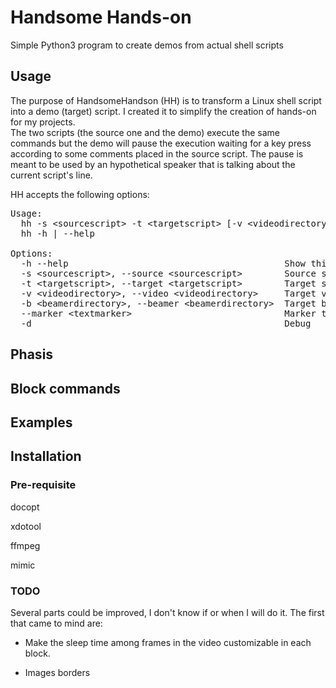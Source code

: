 # Handsome Hands-on

Simple Python3 program to create demos from actual shell scripts

## Usage

The purpose of HandsomeHandson (HH) is to transform a Linux shell script into a demo (target) script. I created it to simplify the creation of hands-on for my projects.  
The two scripts (the source one and the demo) execute the same commands but the demo will pause the execution waiting for a key press according to some comments placed in the source script.  The pause is meant to be used by an hypothetical speaker that is talking about the current script's line.  

HH accepts the following options:

<pre>
Usage:
  hh -s &lt;sourcescript&gt; -t &lt;targetscript&gt; [-v &lt;videodirectory &gt;] [-b &lt;beamerdirectory &gt;] [--marker &lt;textmarker&gt;] [-d]
  hh -h | --help

Options:
  -h --help                                         Show this screen.
  -s &lt;sourcescript&gt;, --source &lt;sourcescript&gt;        Source script
  -t &lt;targetscript&gt;, --target &lt;targetscript&gt;        Target script
  -v &lt;videodirectory&gt;, --video &lt;videodirectory&gt;     Target video directory
  -b &lt;beamerdirectory&gt;, --beamer &lt;beamerdirectory&gt;  Target beamer directory
  --marker &lt;textmarker&gt;                             Marker to intercept commands
  -d                                                Debug  
</pre>

## Phasis

## Block commands

## Examples

## Installation

### Pre-requisite

docopt

xdotool

ffmpeg


mimic

### TODO

Several parts could be improved, I don't know if or when I will do it. The first that came to mind are:  

- Make the sleep time among frames in the video customizable in each block.

- Images borders

